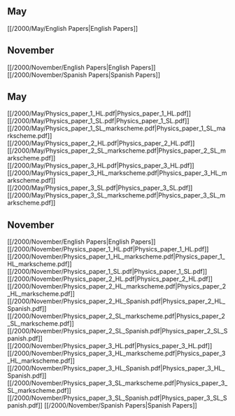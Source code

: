
## May
[[/2000/May/English Papers|English Papers]]

## November
[[/2000/November/English Papers|English Papers]]
[[/2000/November/Spanish Papers|Spanish Papers]]

## May
[[/2000/May/Physics_paper_1_HL.pdf|Physics_paper_1_HL.pdf]]
[[/2000/May/Physics_paper_1_SL.pdf|Physics_paper_1_SL.pdf]]
[[/2000/May/Physics_paper_1_SL_markscheme.pdf|Physics_paper_1_SL_markscheme.pdf]]
[[/2000/May/Physics_paper_2_HL.pdf|Physics_paper_2_HL.pdf]]
[[/2000/May/Physics_paper_2_SL_markscheme.pdf|Physics_paper_2_SL_markscheme.pdf]]
[[/2000/May/Physics_paper_3_HL.pdf|Physics_paper_3_HL.pdf]]
[[/2000/May/Physics_paper_3_HL_markscheme.pdf|Physics_paper_3_HL_markscheme.pdf]]
[[/2000/May/Physics_paper_3_SL.pdf|Physics_paper_3_SL.pdf]]
[[/2000/May/Physics_paper_3_SL_markscheme.pdf|Physics_paper_3_SL_markscheme.pdf]]

## November
[[/2000/November/English Papers|English Papers]]
[[/2000/November/Physics_paper_1_HL.pdf|Physics_paper_1_HL.pdf]]
[[/2000/November/Physics_paper_1_HL_markscheme.pdf|Physics_paper_1_HL_markscheme.pdf]]
[[/2000/November/Physics_paper_1_SL.pdf|Physics_paper_1_SL.pdf]]
[[/2000/November/Physics_paper_2_HL.pdf|Physics_paper_2_HL.pdf]]
[[/2000/November/Physics_paper_2_HL_markscheme.pdf|Physics_paper_2_HL_markscheme.pdf]]
[[/2000/November/Physics_paper_2_HL_Spanish.pdf|Physics_paper_2_HL_Spanish.pdf]]
[[/2000/November/Physics_paper_2_SL_markscheme.pdf|Physics_paper_2_SL_markscheme.pdf]]
[[/2000/November/Physics_paper_2_SL_Spanish.pdf|Physics_paper_2_SL_Spanish.pdf]]
[[/2000/November/Physics_paper_3_HL.pdf|Physics_paper_3_HL.pdf]]
[[/2000/November/Physics_paper_3_HL_markscheme.pdf|Physics_paper_3_HL_markscheme.pdf]]
[[/2000/November/Physics_paper_3_HL_Spanish.pdf|Physics_paper_3_HL_Spanish.pdf]]
[[/2000/November/Physics_paper_3_SL_markscheme.pdf|Physics_paper_3_SL_markscheme.pdf]]
[[/2000/November/Physics_paper_3_SL_Spanish.pdf|Physics_paper_3_SL_Spanish.pdf]]
[[/2000/November/Spanish Papers|Spanish Papers]]

